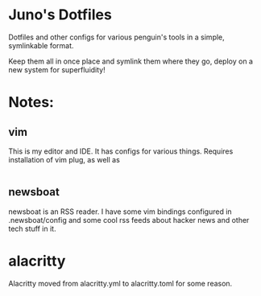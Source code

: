 # Juno's Dotfiles 

Dotfiles and other configs for various penguin's tools in a simple, symlinkable format.

Keep them all in once place and symlink them where they go, deploy on a new system for superfluidity!

# Notes:

<h2> vim </h2>

This is my editor and IDE. It has configs for various things.
Requires installation of vim plug, as well as

```pipipippppip pip install neovim
```
<h2> newsboat </h2>

newsboat is an RSS reader. I have some vim bindings configured in .newsboat/config and some cool rss feeds about hacker news and other tech stuff in it. 

# alacritty 

Alacritty moved from alacritty.yml to alacritty.toml for some reason.
